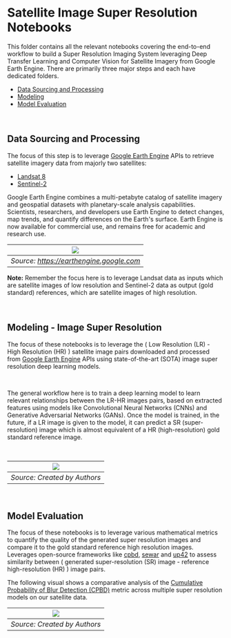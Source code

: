 
# Satellite Image Super Resolution Notebooks

This folder contains all the relevant notebooks covering the end-to-end workflow to build a Super Resolution Imaging System leveraging Deep Transfer Learning and Computer Vision for Satellite Imagery from Google Earth Engine. There are primarily three major steps and each have dedicated folders.

 -  [Data Sourcing and Processing](./data_sourcing_and_processing) 
 -  [Modeling](./modeling) 
 -  [Model Evaluation](./evaluation) 
 
<br>

## Data Sourcing and Processing

The focus of this step is to leverage [Google Earth Engine](https://earthengine.google.com/) APIs to retrieve satellite imagery data from majorly two satellites:

- [Landsat 8](https://developers.google.com/earth-engine/datasets/catalog/LANDSAT_LC08_C01_T1_SR)
- [Sentinel-2](https://developers.google.com/earth-engine/datasets/catalog/COPERNICUS_S2_SR)

Google Earth Engine combines a multi-petabyte catalog of satellite imagery and geospatial datasets with planetary-scale analysis capabilities. Scientists, researchers, and developers use Earth Engine to detect changes, map trends, and quantify differences on the Earth's surface. Earth Engine is now available for commercial use, and remains free for academic and research use.

| ![](https://i.imgur.com/Bd5Y7ze.png) | 
|:--:| 
| *Source: https://earthengine.google.com* |


__Note:__ Remember the focus here is to leverage Landsat data as inputs which are satellite images of low resolution and Sentinel-2 data as output (gold standard) references, which are satellite images of high resolution.

<br>

## Modeling - Image Super Resolution

The focus of these notebooks is to leverage the ( Low Resolution (LR) - High Resolution (HR) ) satellite image pairs downloaded and processed from [Google Earth Engine](https://earthengine.google.com/) APIs using state-of-the-art (SOTA) image super resolution deep learning models. 

<br>

The general workflow here is to train a deep learning model to learn relevant relationships between the LR-HR images pairs, based on extracted features using models like Convolutional Neural Networks (CNNs) and Generative Adversarial Networks (GANs). Once the model is trained, in the future, if a LR image is given to the model, it can predict a SR (super-resolution) image which is almost equivalent of a HR (high-resolution) gold standard reference image.

<br>

| ![](https://i.imgur.com/JutPDZA.png) | 
|:--:| 
| *Source: Created by Authors* |

<br>

## Model Evaluation

The focus of these notebooks is to leverage various mathematical metrics to quantify the quality of the generated super resolution images and compare it to the gold standard reference high resolution images. Leverages open-source frameworks like [cpbd](https://pypi.org/project/cpbd/), [sewar](https://github.com/andrewekhalel/sewar) and [up42](https://github.com/up42/image-similarity-measures) to assess similarity between ( generated super-resolution (SR) image - reference high-resolution (HR) ) image pairs.

The following visual shows a comparative analysis of the [Cumulative Probability of Blur Detection (CPBD)](https://ivulab.asu.edu/software/cpbd/) metric across multiple super resolution models on our satellite data.

| ![](https://i.imgur.com/CiOw1CN.png) | 
|:--:| 
| *Source: Created by Authors* |
